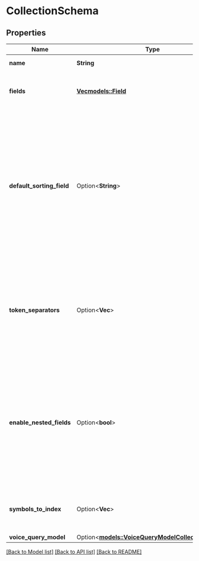 # CollectionSchema

## Properties

Name | Type | Description | Notes
------------ | ------------- | ------------- | -------------
**name** | **String** | Name of the collection | 
**fields** | [**Vec<models::Field>**](Field.md) | A list of fields for querying, filtering and faceting | 
**default_sorting_field** | Option<**String**> | The name of an int32 / float field that determines the order in which the search results are ranked when a sort_by clause is not provided during searching. This field must indicate some kind of popularity. | [optional][default to ]
**token_separators** | Option<**Vec<String>**> | List of symbols or special characters to be used for splitting the text into individual words in addition to space and new-line characters.  | [optional][default to []]
**enable_nested_fields** | Option<**bool**> | Enables experimental support at a collection level for nested object or object array fields. This field is only available if the Typesense server is version `0.24.0.rcn34` or later. | [optional][default to false]
**symbols_to_index** | Option<**Vec<String>**> | List of symbols or special characters to be indexed.  | [optional][default to []]
**voice_query_model** | Option<[**models::VoiceQueryModelCollectionConfig**](VoiceQueryModelCollectionConfig.md)> |  | [optional]

[[Back to Model list]](../README.md#documentation-for-models) [[Back to API list]](../README.md#documentation-for-api-endpoints) [[Back to README]](../README.md)



